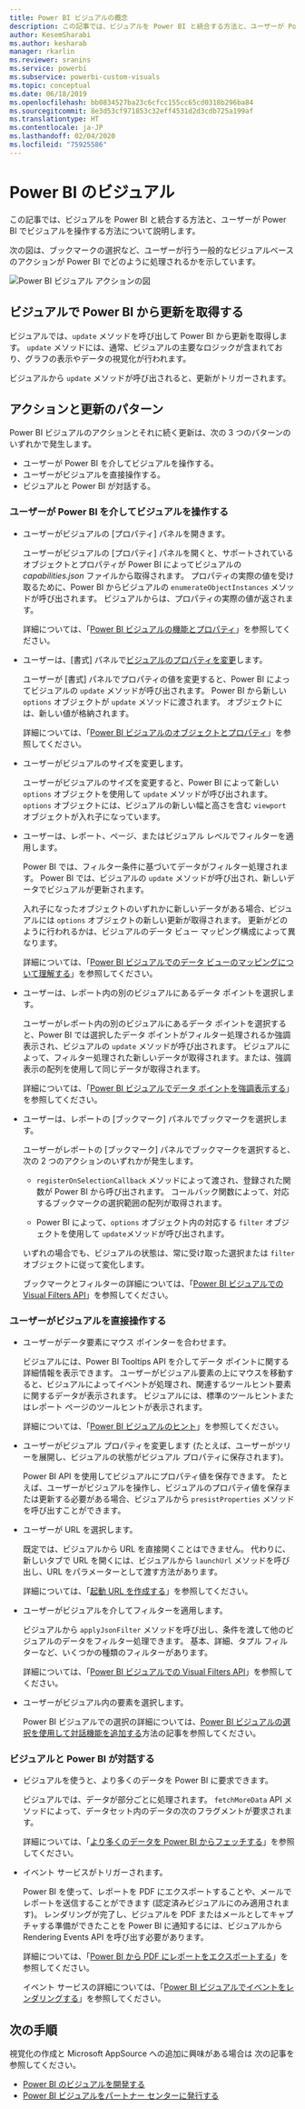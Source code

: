 ```yaml
---
title: Power BI ビジュアルの概念
description: この記事では、ビジュアルを Power BI と統合する方法と、ユーザーが Power BI でビジュアルを操作する方法について説明します。
author: KesemSharabi
ms.author: kesharab
manager: rkarlin
ms.reviewer: sranins
ms.service: powerbi
ms.subservice: powerbi-custom-visuals
ms.topic: conceptual
ms.date: 06/18/2019
ms.openlocfilehash: bb0834527ba23c6cfcc155cc65cd0318b296ba84
ms.sourcegitcommit: 8e3d53cf971853c32eff4531d2d3cdb725a199af
ms.translationtype: HT
ms.contentlocale: ja-JP
ms.lasthandoff: 02/04/2020
ms.locfileid: "75925586"
---
```

# <a name="visuals-in-power-bi"></a>Power BI のビジュアル

この記事では、ビジュアルを Power BI と統合する方法と、ユーザーが Power BI でビジュアルを操作する方法について説明します。 

次の図は、ブックマークの選択など、ユーザーが行う一般的なビジュアルベースのアクションが Power BI でどのように処理されるかを示しています。

![Power BI ビジュアル アクションの図](./media/visual-concept.svg)

## <a name="visuals-get-updates-from-power-bi"></a>ビジュアルで Power BI から更新を取得する

ビジュアルでは、`update` メソッドを呼び出して Power BI から更新を取得します。 `update` メソッドには、通常、ビジュアルの主要なロジックが含まれており、グラフの表示やデータの視覚化が行われます。

ビジュアルから `update` メソッドが呼び出されると、更新がトリガーされます。

## <a name="action-and-update-patterns"></a>アクションと更新のパターン

Power BI ビジュアルのアクションとそれに続く更新は、次の 3 つのパターンのいずれかで発生します。

* ユーザーが Power BI を介してビジュアルを操作する。
* ユーザーがビジュアルを直接操作する。
* ビジュアルと Power BI が対話する。

### <a name="user-interacts-with-a-visual-through-power-bi"></a>ユーザーが Power BI を介してビジュアルを操作する

* ユーザーがビジュアルの [プロパティ] パネルを開きます。

    ユーザーがビジュアルの [プロパティ] パネルを開くと、サポートされているオブジェクトとプロパティが Power BI によってビジュアルの *capabilities.json* ファイルから取得されます。 プロパティの実際の値を受け取るために、Power BI からビジュアルの `enumerateObjectInstances` メソッドが呼び出されます。 ビジュアルからは、プロパティの実際の値が返されます。

    詳細については、「[Power BI ビジュアルの機能とプロパティ](capabilities.md)」を参照してください。

* ユーザーは、[書式] パネルで[ビジュアルのプロパティを変更](../../visuals/power-bi-visualization-customize-title-background-and-legend.md)します。

    ユーザーが [書式] パネルでプロパティの値を変更すると、Power BI によってビジュアルの `update` メソッドが呼び出されます。 Power BI から新しい `options` オブジェクトが `update` メソッドに渡されます。 オブジェクトには、新しい値が格納されます。

    詳細については、「[Power BI ビジュアルのオブジェクトとプロパティ](objects-properties.md)」を参照してください。

* ユーザーがビジュアルのサイズを変更します。

    ユーザーがビジュアルのサイズを変更すると、Power BI によって新しい `options` オブジェクトを使用して `update` メソッドが呼び出されます。 `options` オブジェクトには、ビジュアルの新しい幅と高さを含む `viewport` オブジェクトが入れ子になっています。

* ユーザーは、レポート、ページ、またはビジュアル レベルでフィルターを適用します。

    Power BI では、フィルター条件に基づいてデータがフィルター処理されます。 Power BI では、ビジュアルの `update` メソッドが呼び出され、新しいデータでビジュアルが更新されます。

    入れ子になったオブジェクトのいずれかに新しいデータがある場合、ビジュアルには `options` オブジェクトの新しい更新が取得されます。 更新がどのように行われるかは、ビジュアルのデータ ビュー マッピング構成によって異なります。

    詳細については、「[Power BI ビジュアルでのデータ ビューのマッピングについて理解する](dataview-mappings.md)」を参照してください。

* ユーザーは、レポート内の別のビジュアルにあるデータ ポイントを選択します。

    ユーザーがレポート内の別のビジュアルにあるデータ ポイントを選択すると、Power BI では選択したデータ ポイントがフィルター処理されるか強調表示され、ビジュアルの `update` メソッドが呼び出されます。 ビジュアルによって、フィルター処理された新しいデータが取得されます。または、強調表示の配列を使用して同じデータが取得されます。

    詳細については、「[Power BI ビジュアルでデータ ポイントを強調表示する](highlight.md)」を参照してください。

* ユーザーは、レポートの [ブックマーク] パネルでブックマークを選択します。

    ユーザーがレポートの [ブックマーク] パネルでブックマークを選択すると、次の 2 つのアクションのいずれかが発生します。

    * `registerOnSelectionCallback` メソッドによって渡され、登録された関数が Power BI から呼び出されます。 コールバック関数によって、対応するブックマークの選択範囲の配列が取得されます。

    * Power BI によって、`options` オブジェクト内の対応する `filter` オブジェクトを使用して `update`メソッドが呼び出されます。

    いずれの場合でも、ビジュアルの状態は、常に受け取った選択または `filter` オブジェクトに従って変化します。

    ブックマークとフィルターの詳細については、「[Power BI ビジュアルでの Visual Filters API](filter-api.md)」を参照してください。

### <a name="user-interacts-with-the-visual-directly"></a>ユーザーがビジュアルを直接操作する

* ユーザーがデータ要素にマウス ポインターを合わせます。

    ビジュアルには、Power BI Tooltips API を介してデータ ポイントに関する詳細情報を表示できます。 ユーザーがビジュアル要素の上にマウスを移動すると、ビジュアルによってイベントが処理され、関連するツールヒント要素に関するデータが表示されます。 ビジュアルには、標準のツールヒントまたはレポート ページのツールヒントが表示されます。

    詳細については、「[Power BI ビジュアルのヒント](add-tooltips.md)」を参照してください。

* ユーザーがビジュアル プロパティを変更します  (たとえば、ユーザーがツリーを展開し、ビジュアルの状態がビジュアル プロパティに保存されます)。

    Power BI API を使用してビジュアルにプロパティ値を保存できます。 たとえば、ユーザーがビジュアルを操作し、ビジュアルのプロパティ値を保存または更新する必要がある場合、ビジュアルから `presistProperties` メソッドを呼び出すことができます。

* ユーザーが URL を選択します。

    既定では、ビジュアルから URL を直接開くことはできません。 代わりに、新しいタブで URL を開くには、ビジュアルから `launchUrl` メソッドを呼び出し、URL をパラメーターとして渡す方法があります。

    詳細については、「[起動 URL を作成する](launch-url.md)」を参照してください。

* ユーザーがビジュアルを介してフィルターを適用します。

    ビジュアルから `applyJsonFilter` メソッドを呼び出し、条件を渡して他のビジュアルのデータをフィルター処理できます。 基本、詳細、タプル フィルターなど、いくつかの種類のフィルターがあります。

    詳細については、「[Power BI ビジュアルでの Visual Filters API](filter-api.md)」を参照してください。

* ユーザーがビジュアル内の要素を選択します。

    Power BI ビジュアルでの選択の詳細については、[Power BI ビジュアルの選択を使用して対話機能を追加する](selection-api.md)方法の記事を参照してください。

### <a name="visual-interacts-with-power-bi"></a>ビジュアルと Power BI が対話する

* ビジュアルを使うと、より多くのデータを Power BI に要求できます。

    ビジュアルでは、データが部分ごとに処理されます。 `fetchMoreData` API メソッドによって、データセット内のデータの次のフラグメントが要求されます。

    詳細については、「[より多くのデータを Power BI からフェッチする](fetch-more-data.md)」を参照してください。

* イベント サービスがトリガーされます。

    Power BI を使って、レポートを PDF にエクスポートすることや、メールでレポートを送信することができます (認定済みビジュアルにのみ適用されます)。 レンダリングが完了し、ビジュアルを PDF またはメールとしてキャプチャする準備ができたことを Power BI に通知するには、ビジュアルから Rendering Events API を呼び出す必要があります。

    詳細については、「[Power BI から PDF にレポートをエクスポートする](../../consumer/end-user-pdf.md)」を参照してください。

    イベント サービスの詳細については、「[Power BI ビジュアルでイベントをレンダリングする](event-service.md)」を参照してください。

## <a name="next-steps"></a>次の手順

視覚化の作成と Microsoft AppSource への追加に興味がある場合は  次の記事を参照してください。

* [Power BI のビジュアルを開発する](./custom-visual-develop-tutorial.md)
* [Power BI ビジュアルをパートナー センターに発行する](../office-store.md)
